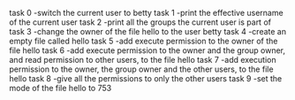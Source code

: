 task 0 -switch the current user to betty
task 1 -print the effective username of the current user
task 2 -print all the groups the current user is part of
task 3 -change the owner of the file hello to the user betty
task 4 -create an empty file called hello
task 5 -add execute permission to the owner of the file hello
task 6 -add execute permission to the owner and the group owner, and read permission to other users, to the file hello
task 7 -add execution permission to the owner, the group owner and the other users, to the file hello
task 8 -give all the permissions to only the other users
task 9 -set the mode of the file hello to 753
